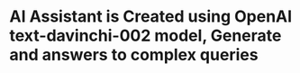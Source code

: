 # AI Assistant is Created using OpenAI text-davinchi-002 model, Generate and answers to complex queries
